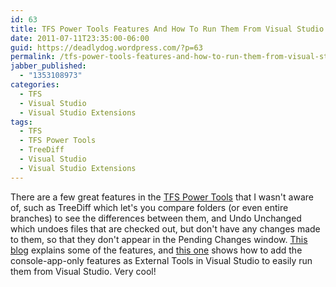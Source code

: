 ```yaml
---
id: 63
title: TFS Power Tools Features And How To Run Them From Visual Studio
date: 2011-07-11T23:35:00-06:00
guid: https://deadlydog.wordpress.com/?p=63
permalink: /tfs-power-tools-features-and-how-to-run-them-from-visual-studio/
jabber_published:
  - "1353108973"
categories:
  - TFS
  - Visual Studio
  - Visual Studio Extensions
tags:
  - TFS
  - TFS Power Tools
  - TreeDiff
  - Visual Studio
  - Visual Studio Extensions
---
```


There are a few great features in the [TFS Power Tools](http://visualstudiogallery.msdn.microsoft.com/c255a1e4-04ba-4f68-8f4e-cd473d6b971f) that I wasn't aware of, such as TreeDiff which let's you compare folders (or even entire branches) to see the differences between them, and Undo Unchanged which undoes files that are checked out, but don't have any changes made to them, so that they don't appear in the Pending Changes window. [This blog](http://duncanjasmith.blogspot.com/2007/05/using-team-foundation-server-power.html) explains some of the features, and [this one](http://www.aaubry.net/undo-checkout-on-unchanged-files-%28tfs%29.aspx) shows how to add the console-app-only features as External Tools in Visual Studio to easily run them from Visual Studio. Very cool!
